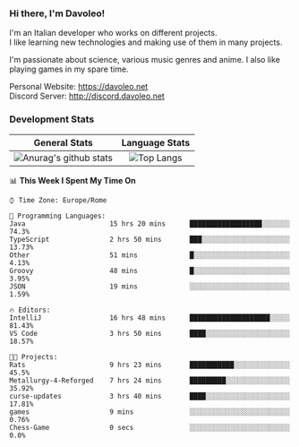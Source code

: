 ### Hi there, I'm Davoleo!

I'm an Italian developer who works on different projects.<br>
I like learning new technologies and making use of them in many projects.

I'm passionate about science, various music genres and anime.
I also like playing games in my spare time.

Personal Website: https://davoleo.net <br>
Discord Server: http://discord.davoleo.net

### Development Stats

General Stats             |  Language Stats
:-------------------------:|:-------------------------:
![Anurag's github stats](https://github-readme-stats.vercel.app/api?username=Davoleo&count_private=true&show_icons=true&theme=tokyonight)  |  ![Top Langs](https://github-readme-stats.vercel.app/api/top-langs/?username=Davoleo&theme=tokyonight&layout=compact)



<!--START_SECTION:waka-->
📊 **This Week I Spent My Time On** 

```text
⌚︎ Time Zone: Europe/Rome

💬 Programming Languages: 
Java                     15 hrs 20 mins      ██████████████████░░░░░░░   74.3% 
TypeScript               2 hrs 50 mins       ███░░░░░░░░░░░░░░░░░░░░░░   13.73% 
Other                    51 mins             █░░░░░░░░░░░░░░░░░░░░░░░░   4.13% 
Groovy                   48 mins             █░░░░░░░░░░░░░░░░░░░░░░░░   3.95% 
JSON                     19 mins             ░░░░░░░░░░░░░░░░░░░░░░░░░   1.59%

🔥 Editors: 
IntelliJ                 16 hrs 48 mins      ████████████████████░░░░░   81.43% 
VS Code                  3 hrs 50 mins       ████░░░░░░░░░░░░░░░░░░░░░   18.57%

🐱‍💻 Projects: 
Rats                     9 hrs 23 mins       ███████████░░░░░░░░░░░░░░   45.5% 
Metallurgy-4-Reforged    7 hrs 24 mins       █████████░░░░░░░░░░░░░░░░   35.92% 
curse-updates            3 hrs 40 mins       ████░░░░░░░░░░░░░░░░░░░░░   17.81% 
games                    9 mins              ░░░░░░░░░░░░░░░░░░░░░░░░░   0.76% 
Chess-Game               0 secs              ░░░░░░░░░░░░░░░░░░░░░░░░░   0.0%

```


<!--END_SECTION:waka-->

<!--
**Davoleo/Davoleo** is a ✨ _special_ ✨ repository because its `README.md` (this file) appears on your GitHub profile.

https://gist.github.com/Davoleo/43516c64c8169e24dc2571c34713863b

Here are some ideas to get you started:

- 🔭 I’m currently working on ...
- 🌱 I’m currently learning ...
- 👯 I’m looking to collaborate on ...
- 🤔 I’m looking for help with ...
- 💬 Ask me about ...
- 📫 How to reach me: ...
- 😄 Pronouns: ...
- ⚡ Fun fact: ...
-->
